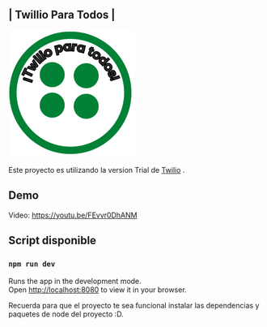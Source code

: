 ## | Twillio Para Todos |


<img src="https://github.com/isinicolle/NodeJsTwilio-TwillioParaTodos/blob/main/public/assets/img/Twillio%20para%20todos.png" height="250px">

Este proyecto es utilizando la version Trial de [Twilio](https://www.twilio.com/es-mx/) .

## Demo

Video: https://youtu.be/FEvvr0DhANM

## Script disponible

### `npm run dev`

Runs the app in the development mode.\
Open [http://localhost:8080](http://localhost:8080) to view it in your browser.

Recuerda para que el proyecto te sea funcional instalar las dependencias y paquetes de node del proyecto :D.



